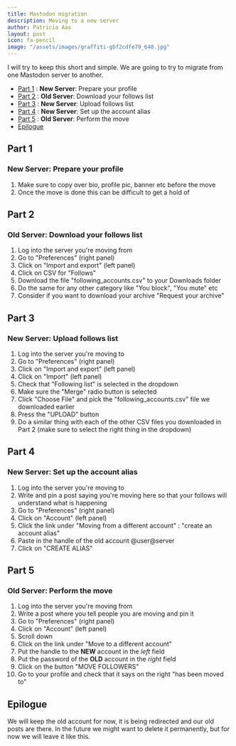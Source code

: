 ```yaml
---
title: Mastodon migration
description: Moving to a new server
author: Patricia Aas
layout: post
icon: fa-pencil
image: "/assets/images/graffiti-gbf2cdfe79_640.jpg"
---
```


I will try to keep this short and simple. We are going to try to migrate from one Mastodon server to another.

* [Part 1](#part-1) : **New Server**: Prepare your profile
* [Part 2](#part-2) : **Old Server**: Download your follows list
* [Part 3](#part-3) : **New Server**: Upload follows list
* [Part 4](#part-4) : **New Server**: Set up the account alias
* [Part 5](#part-5) : **Old Server**: Perform the move
* [Epilogue](#epilogue)

## Part 1

### New Server: Prepare your profile

1. Make sure to copy over bio, profile pic, banner etc before the move
2. Once the move is done this can be difficult to get a hold of

## Part 2

### Old Server: Download your follows list

1. Log into the server you're moving from
2. Go to "Preferences" (right panel)
3. Click on "Import and export" (left panel)
4. Click on CSV for "Follows"
5. Download the file "following_accounts.csv" to your Downloads folder
6. Do the same for any other category like "You block", "You mute" etc
7. Consider if you want to download your archive "Request your archive"

## Part 3

### New Server: Upload follows list

1. Log into the server you're moving to
2. Go to "Preferences" (right panel)
3. Click on "Import and export" (left panel)
4. Click on "Import" (left panel)
5. Check that "Following list" is selected in the dropdown
6. Make sure the "Merge" radio button is selected
7. Click "Choose File" and pick the "following_accounts.csv" file we downloaded earlier
8. Press the "UPLOAD" button
9. Do a similar thing with each of the other CSV files you downloaded in Part 2 (make sure to select the right thing in
   the dropdown)

## Part 4

### New Server: Set up the account alias

1. Log into the server you're moving to
2. Write and pin a post saying you're moving here so that your follows will understand what is happening
3. Go to "Preferences" (right panel)
4. Click on "Account" (left panel)
5. Click the link under "Moving from a different account" : "create an account alias"
6. Paste in the handle of the old account @user@server
7. Click on "CREATE ALIAS"

## Part 5

### Old Server: Perform the move

1. Log into the server you're moving from
2. Write a post where you tell people you are moving and pin it
3. Go to "Preferences" (right panel)
4. Click on "Account" (left panel)
5. Scroll down
6. Click on the link under "Move to a different account"
7. Put the handle to the **NEW** account in the _left_ field
8. Put the password of the **OLD** account in the _right_ field
9. Click on the button "MOVE FOLLOWERS"
10. Go to your profile and check that it says on the right "has been moved to"

## Epilogue

We will keep the old account for now, it is being redirected and our old posts are there. In the future we might want to
delete it permanently, but for now we will leave it like this.
